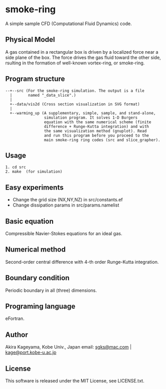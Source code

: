 # smoke-ring

A simple sample CFD (Computational Fluid Dynamics) code.

## Physical Model
A gas contained in a rectangular box is driven by a localized force
near a side plane of the box. The force drives the gas fluid toward
the other side, rsulting in the formation of well-known vortex-ring,
or smoke-ring.

## Program structure

    --+--src (For the smoke-ring simulation. The output is a file
      |       named "_data_slice".)
      |
      +--data/vis2d (Cross section visualization in SVG format)
      |
      +--warming_up (A supplementary, simple, sample, and stand-alone,
                     simulation program. It solves 1-D Burgers
                     equation with the same numerical scheme (finite
                     difference + Runge-Kutta integration) and with
                     the same visualization method (gnuplot). Read
                     and run this program before you proceed to the
                     main smoke-ring ring codes (src and slice_grapher).


## Usage

    1. cd src
    2. make  (for simulation)

## Easy experiments

- Change the grid size (NX,NY,NZ) in src/constants.ef
- Change dissipation params in src/params.namelist


## Basic equation

Compressible Navier-Stokes equations for an ideal gas.


## Numerical method

Second-order central difference with 4-th order Runge-Kutta integration.

## Boundary condition

Periodic boundary in all (three) dimensions.

## Programing language

eFortran.

## Author
Akira Kageyama, Kobe Univ., Japan
 email: sgks@mac.com | kage@port.kobe-u.ac.jp

## License

This software is released under the MIT License, see LICENSE.txt.
